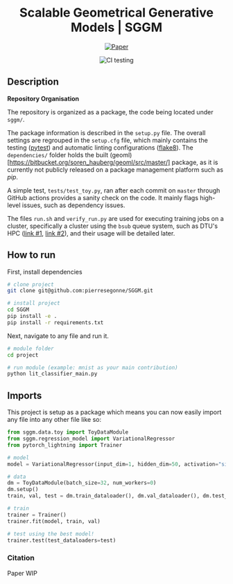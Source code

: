 <div align="center">    
 
# Scalable Geometrical Generative Models | SGGM

[![Paper](http://img.shields.io/badge/paper-arxiv.1001.2234-B31B1B.svg)](https://pierresegonne.github.io/MScThesis/)
<!-- [![Conference](http://img.shields.io/badge/NeurIPS-2019-4b44ce.svg)](https://papers.nips.cc/book/advances-in-neural-information-processing-systems-31-2018)
[![Conference](http://img.shields.io/badge/ICLR-2019-4b44ce.svg)](https://papers.nips.cc/book/advances-in-neural-information-processing-systems-31-2018)
[![Conference](http://img.shields.io/badge/AnyConference-year-4b44ce.svg)](https://papers.nips.cc/book/advances-in-neural-information-processing-systems-31-2018)   -->
<!--
ARXIV   
[![Paper](http://img.shields.io/badge/arxiv-math.co:1480.1111-B31B1B.svg)](https://www.nature.com/articles/nature14539)
-->
![CI testing](https://github.com/pierresegonne/SGGM/workflows/CI%20testing/badge.svg?branch=master&event=push)


<!--  
Conference   
-->   
</div>
 
## Description   

__Repository Organisation__

The repository is organized as a package, the code being located under `sggm/`.

The package information is described in the `setup.py` file. The overall settings are regrouped in the `setup.cfg` file, which mainly contains the testing ([pytest](https://docs.pytest.org/en/stable/)) and automatic linting configurations ([flake8](https://flake8.pycqa.org/en/latest/)). The `dependencies/` folder holds the built (geoml)[https://bitbucket.org/soren_hauberg/geoml/src/master/] package, as it is currently not publicly released on a package management platform such as _pip_.

A simple test, `tests/test_toy.py`, ran after each commit on `master` through GitHub actions provides a sanity check on the code. It mainly flags high-level issues, such as dependency issues.

The files `run.sh` and `verify_run.py` are used for executing training jobs on a cluster, specifically a cluster using the `bsub` queue system, such as DTU's HPC ([link #1](https://www.hpc.dtu.dk/?page_id=2534), [link #2](https://itswiki.compute.dtu.dk/index.php/GPU_Cluster)), and their usage will be detailed later.

## How to run   
First, install dependencies   
```bash
# clone project   
git clone git@github.com:pierresegonne/SGGM.git

# install project   
cd SGGM
pip install -e .   
pip install -r requirements.txt
 ```   
 Next, navigate to any file and run it.   
 ```bash
# module folder
cd project

# run module (example: mnist as your main contribution)   
python lit_classifier_main.py    
```

## Imports
This project is setup as a package which means you can now easily import any file into any other file like so:
```python
from sggm.data.toy import ToyDataModule
from sggm.regression_model import VariationalRegressor
from pytorch_lightning import Trainer

# model
model = VariationalRegressor(input_dim=1, hidden_dim=50, activation="sigmoid")

# data
dm = ToyDataModule(batch_size=32, num_workers=0)
dm.setup()
train, val, test = dm.train_dataloader(), dm.val_dataloader(), dm.test_dataloader()

# train
trainer = Trainer()
trainer.fit(model, train, val)

# test using the best model!
trainer.test(test_dataloaders=test)
```

### Citation   


Paper WIP
<!-- 
```
@article{YourName,
  title={Your Title},
  author={Your team},
  journal={Location},
  year={Year}
}
```    -->
